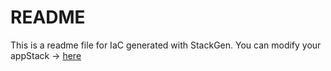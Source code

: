 # README
This is a readme file for IaC generated with StackGen.
You can modify your appStack -> [here](http://main.dev.stackgen.com/appstacks/9d568e44-7b11-4ad9-8b39-06920cd560a0)
